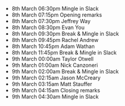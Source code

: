 - 8th March 06:30pm	Mingle in Slack
- 8th March 07:15pm	Opening remarks
- 8th March 07:30pm	Jeffrey Way
- 8th March 08:30pm	Evan You
- 8th March 09:30pm	Break & Mingle in Slack
- 8th March 09:45pm	Rachel Andrew
- 8th March 10:45pm	Adam Wathan
- 8th March 11:45pm	Break & Mingle in Slack
- 9th March 00:00am	Taylor Otwell
- 9th March 01:00am	Nick Canzoneri
- 9th March 02:00am	Break & Mingle in Slack
- 9th March 02:15am	Jason McCreary
- 9th March 03:15am	Matt Stauffer
- 9th March 04:15am	Closing remarks
- 9th March 04:30am	Mingle in Slack
